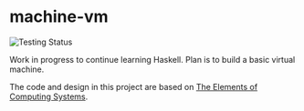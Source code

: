 # machine-vm

![Testing Status](https://travis-ci.org/btipling/machine-vm.svg?branch=master)

Work in progress to continue learning Haskell. Plan is to build a basic virtual machine.

The code and design in this project are based on [The Elements of Computing Systems](https://mitpress.mit.edu/books/elements-computing-systems).
